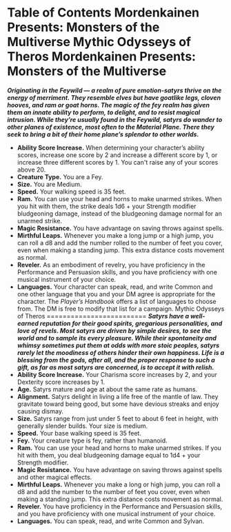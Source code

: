 Table of Contents
Mordenkainen Presents: Monsters of the Multiverse
Mythic Odysseys of Theros
Mordenkainen Presents: Monsters of the Multiverse
=================================================
***Originating in the Feywild — a realm of pure emotion-satyrs thrive on the energy of merriment. They resemble elves but have goatlike legs, cloven hooves, and ram or goat horns. The magic of the fey realm has given them an innate ability to perform, to delight, and to resist magical intrusion. While they’re usually found in the Feywild, satyrs do wander to other planes of existence, most often to the Material Plane. There they seek to bring a bit of their home plane’s splendor to other worlds.***
* **Ability Score Increase.** When determining your character’s ability scores, increase one score by 2 and increase a different score by 1, or increase three different scores by 1. You can't raise any of your scores above 20.
* **Creature Type.** You are a Fey.
* **Size.** You are Medium.
* **Speed.** Your walking speed is 35 feet.
* **Ram.** You can use your head and horns to make unarmed strikes. When you hit with them, the strike deals 1d6 + your Strength modifier bludgeoning damage, instead of the bludgeoning damage normal for an unarmed strike.
* **Magic Resistance.** You have advantage on saving throws against spells.
* **Mirthful Leaps.** Whenever you make a long jump or a high jump, you can roll a d8 and add the number rolled to the number of feet you cover, even when making a standing jump. This extra distance costs movement as normal.
* **Reveler.** As an embodiment of revelry, you have proficiency in the Performance and Persuasion skills, and you have proficiency with one musical instrument of your choice.
* **Languages.** Your character can speak, read, and write Common and one other language that you and your DM agree is appropriate for the character. The *Player’s Handbook* offers a list of languages to choose from. The DM is free to modify that list for a campaign.
Mythic Odysseys of Theros
=========================
***Satyrs have a well-earned reputation for their good spirits, gregarious personalities, and love of revels. Most satyrs are driven by simple desires, to see the world and to sample its every pleasure. While their spontaneity and whimsy sometimes put them at odds with more stoic peoples, satyrs rarely let the moodiness of others hinder their own happiness. Life is a blessing from the gods, after all, and the proper response to such a gift, as far as most satyrs are concerned, is to accept it with relish.***
* **Ability Score Increase.** Your Charisma score increases by 2, and your Dexterity score increases by 1.
* **Age.** Satyrs mature and age at about the same rate as humans.
* **Alignment.** Satyrs delight in living a life free of the mantle of law. They gravitate toward being good, but some have devious streaks and enjoy causing dismay.
* **Size.** Satyrs range from just under 5 feet to about 6 feet in height, with generally slender builds. Your size is medium.
* **Speed.** Your base walking speed is 35 feet.
* **Fey.** Your creature type is fey, rather than humanoid.
* **Ram.** You can use your head and horns to make unarmed strikes. If you hit with them, you deal bludgeoning damage equal to 1d4 + your Strength modifier.
* **Magic Resistance.** You have advantage on saving throws against spells and other magical effects.
* **Mirthful Leaps.** Whenever you make a long or high jump, you can roll a d8 and add the number to the number of feet you cover, even when making a standing jump. This extra distance costs movement as normal.
* **Reveler.** You have proficiency in the Performance and Persuasion skills, and you have proficiency with one musical instrument of your choice.
* **Languages.** You can speak, read, and write Common and Sylvan.